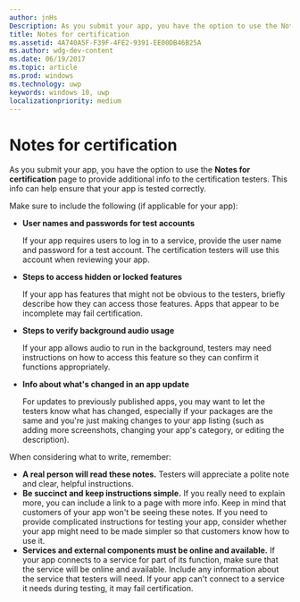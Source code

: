 ```yaml
---
author: jnHs
Description: As you submit your app, you have the option to use the Notes for certification page to provide additional info to the certification testers. This info can help ensure that your app is tested correctly.
title: Notes for certification
ms.assetid: 4A740A5F-F39F-4FE2-9391-EE00DB46B25A
ms.author: wdg-dev-content
ms.date: 06/19/2017
ms.topic: article
ms.prod: windows
ms.technology: uwp
keywords: windows 10, uwp
localizationpriority: medium
---
```


# Notes for certification


As you submit your app, you have the option to use the **Notes for certification** page to provide additional info to the certification testers. This info can help ensure that your app is tested correctly.

Make sure to include the following (if applicable for your app):

-   **User names and passwords for test accounts**

    If your app requires users to log in to a service, provide the user name and password for a test account. The certification testers will use this account when reviewing your app.

-   **Steps to access hidden or locked features**

    If your app has features that might not be obvious to the testers, briefly describe how they can access those features. Apps that appear to be incomplete may fail certification.

-   **Steps to verify background audio usage**

    If your app allows audio to run in the background, testers may need instructions on how to access this feature so they can confirm it functions appropriately.

-   **Info about what's changed in an app update**

    For updates to previously published apps, you may want to let the testers know what has changed, especially if your packages are the same and you're just making changes to your app listing (such as adding more screenshots, changing your app's category, or editing the description).

When considering what to write, remember:

-   **A real person will read these notes.** Testers will appreciate a polite note and clear, helpful instructions.
-   **Be succinct and keep instructions simple.** If you really need to explain more, you can include a link to a page with more info. Keep in mind that customers of your app won't be seeing these notes. If you need to provide complicated instructions for testing your app, consider whether your app might need to be made simpler so that customers know how to use it.
-   **Services and external components must be online and available.** If your app connects to a service for part of its function, make sure that the service will be online and available. Include any information about the service that testers will need. If your app can't connect to a service it needs during testing, it may fail certification.

 

 




